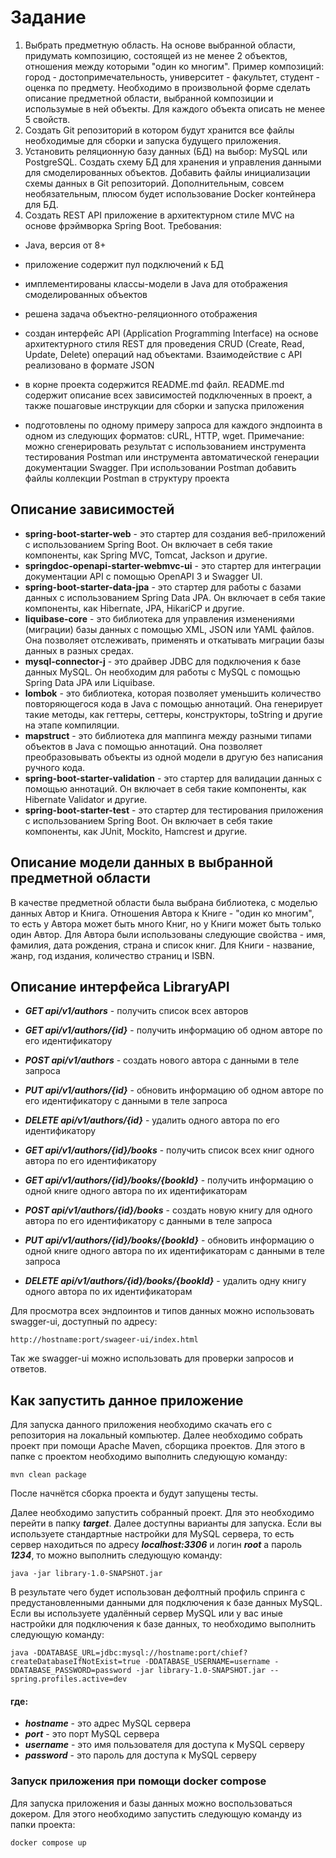# Задание

1. Выбрать предметную область. На основе выбранной области, придумать композицию,
   состоящей из не менее 2 объектов, отношения между которыми "один ко многим". Пример
   композиций: город - достопримечательность, университет - факультет, студент - оценка
   по предмету. Необходимо в произвольной форме сделать описание предметной области,
   выбранной композиции и использумые в ней объекты. Для каждого объекта описать не
   менее 5 свойств.
2. Создать Git репозиторий в котором будут хранится все файлы необходимые для сборки
   и запуска будущего приложения.
3. Установить реляционную базу данных (БД) на выбор: MySQL или PostgreSQL. Создать
   схему БД для хранения и управления данными для смоделированных объектов. Добавить
   файлы инициализации схемы данных в Git репозиторий. Дополнительным, совсем
   необязательным, плюсом будет использование Docker контейнера для БД.
4. Создать REST API приложение в архитектурном стиле MVC на основе фрэймворка
   Spring Boot. Требования:

- Java, версия от 8+
- приложение содержит пул подключений к БД
- имплементированы классы-модели в Java для отображения смоделированных
  объектов
- решена задача объектно-реляционного отображения
- создан интерфейс API (Application Programming Interface) на основе архитектурного
  стиля REST для проведения CRUD (Create, Read, Update, Delete) операций над
  объектами. Взаимодействие с API реализовано в формате JSON
- в корне проекта содержится README.md файл. README.md содержит описание всех
  зависимостей подключенных в проект, а также пошаговые инструкции для сборки и
  запуска приложения

- подготовлены по одному примеру запроса для каждого эндпоинта в одном из
  следующих форматов: сURL, HTTP, wget. Примечание: можно сгенерировать результат с
  использованием инструмента тестирования Postman или инструмента автоматической
  генерации документации Swagger. При использовании Postman добавить файлы
  коллекции Postman в структуру проекта

## Описание зависимостей

- **spring-boot-starter-web** - это стартер для создания веб-приложений с использованием Spring Boot. Он включает в себя
  такие компоненты, как Spring MVC, Tomcat, Jackson и другие.
- **springdoc-openapi-starter-webmvc-ui** - это стартер для интеграции документации API с помощью OpenAPI 3 и Swagger
  UI.
- **spring-boot-starter-data-jpa** - это стартер для работы с базами данных с использованием Spring Data JPA. Он
  включает в себя такие компоненты, как Hibernate, JPA, HikariCP и другие.
- **liquibase-core** - это библиотека для управления изменениями (миграции) базы данных с помощью XML, JSON или YAML
  файлов. Она позволяет отслеживать, применять и откатывать миграции базы данных в разных средах.
- **mysql-connector-j** - это драйвер JDBC для подключения к базе данных MySQL. Он необходим для работы с MySQL с
  помощью Spring Data JPA или Liquibase.
- **lombok** - это библиотека, которая позволяет уменьшить количество повторяющегося кода в Java с помощью аннотаций.
  Она генерирует такие методы, как геттеры, сеттеры, конструкторы, toString и другие на этапе компиляции.
- **mapstruct** - это библиотека для маппинга между разными типами объектов в Java с помощью аннотаций. Она позволяет
  преобразовывать объекты из одной модели в другую без написания ручного кода.
- **spring-boot-starter-validation** - это стартер для валидации данных с помощью аннотаций. Он включает в себя такие
  компоненты, как Hibernate Validator и другие.
- **spring-boot-starter-test** - это стартер для тестирования приложения с использованием Spring Boot. Он включает в
  себя такие компоненты, как JUnit, Mockito, Hamcrest и другие.

## Описание модели данных в выбранной предметной области

В качестве предметной области была выбрана библиотека, с моделью данных Автор и Книга. Отношения Автора к Книге -
"один ко многим", то есть у Автора может быть много Книг, но у Книги может быть только один Автор.
Для Автора были использованы следующие свойства - имя, фамилия, дата рождения, страна и список книг.
Для Книги - название, жанр, год издания, количество страниц и ISBN.

## Описание интерфейса LibraryAPI

- ***GET api/v1/authors*** - получить список всех авторов

- ***GET api/v1/authors/{id}*** - получить информацию об одном авторе по его идентификатору

- ***POST api/v1/authors*** - создать нового автора с данными в теле запроса

- ***PUT api/v1/authors/{id}*** - обновить информацию об одном авторе по его идентификатору с данными в теле запроса

- ***DELETE api/v1/authors/{id}*** - удалить одного автора по его идентификатору

- ***GET api/v1/authors/{id}/books*** - получить список всех книг одного автора по его идентификатору

- ***GET api/v1/authors/{id}/books/{bookId}*** - получить информацию о одной книге одного автора по их идентификаторам

- ***POST api/v1/authors/{id}/books*** - создать новую книгу для одного автора по его идентификатору с данными в теле
  запроса

- ***PUT api/v1/authors/{id}/books/{bookId}*** - обновить информацию о одной книге одного автора по их идентификаторам с
  данными в теле запроса

- ***DELETE api/v1/authors/{id}/books/{bookId}*** - удалить одну книгу одного автора по их идентификаторам

Для просмотра всех эндпоинтов и типов данных можно использовать swagger-ui, доступный по адресу:

```
http://hostname:port/swageer-ui/index.html
```

Так же swagger-ui можно использовать для проверки запросов и ответов.

## Как запустить данное приложение

Для запуска данного приложения необходимо скачать его с репозитория на локальный компьютер.
Далее необходимо собрать проект при помощи Apache Maven, сборщика проектов. Для этого
в папке с проектом необходимо выполнить следующую команду:

```
mvn clean package
```

После начнётся сборка проекта и будут запущены тесты.

Далее необходимо запустить собранный проект. Для это необходимо перейти в папку ***target***.
Далее доступны варианты для запуска. Если вы используете стандартные настройки для MySQL сервера, то есть
сервер находиться по адресу ***localhost:3306*** и логин ***root*** а пароль ***1234***, то можно выполнить следующую
команду:

```
java -jar library-1.0-SNAPSHOT.jar
```

В результате чего будет использован дефолтный профиль спринга с предустановленными данными для подключения к базе данных
MySQL.
Если вы используете удалённый сервер MySQL или у вас иные настройки для подключения к базе данных, то необходимо
выполнить
следующую команду:

```
java -DDATABASE_URL=jdbc:mysql://hostname:port/chief?createDatabaseIfNotExist=true -DDATABASE_USERNAME=username -DDATABASE_PASSWORD=password -jar library-1.0-SNAPSHOT.jar --spring.profiles.active=dev
```

#### где:

- ***hostname*** - это адрес MySQL сервера
- ***port*** - это порт MySQL сервера
- ***username*** - это имя пользователя для доступа к MySQL серверу
- ***password*** - это пароль для доступа к MySQL серверу

### Запуск приложения при помощи docker compose

Для запуска приложения и базы данных можно воспользоваться докером. Для этого необходимо
запустить следующую команду из папки проекта:

```docker
docker compose up
```